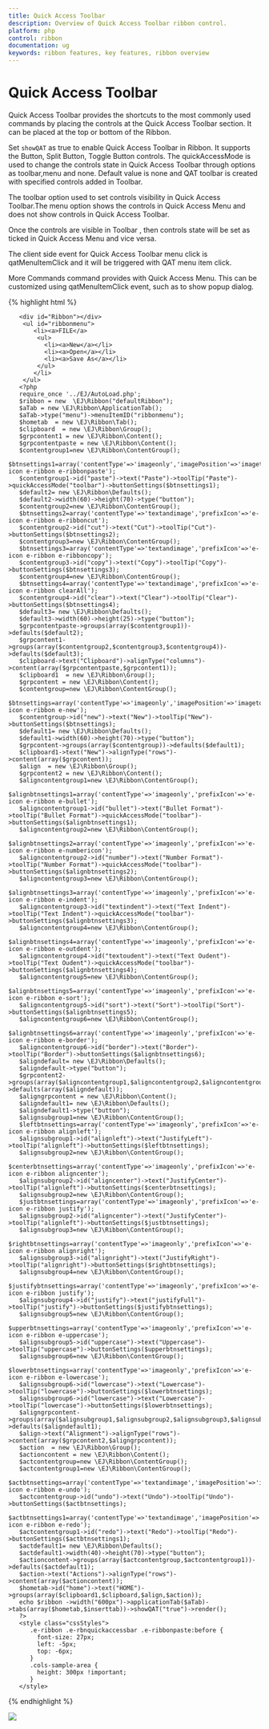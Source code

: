 ```yaml
---
title: Quick Access Toolbar
description: Overview of Quick Access Toolbar ribbon control.
platform: php
control: ribbon
documentation: ug
keywords: ribbon features, key features, ribbon overview 
---
```


# Quick Access Toolbar

Quick Access Toolbar provides the shortcuts to the most commonly used commands by placing the controls at the Quick Access Toolbar section. It can be placed at the top or bottom of the Ribbon.

Set `showQAT` as true to enable Quick Access Toolbar in Ribbon. It supports the Button, Split Button, Toggle Button controls. The quickAccessMode is used to change the controls state in Quick Access Toolbar through options as toolbar,menu and none. Default value is none and QAT toolbar is created with specified controls added in Toolbar.

The toolbar option used to set controls visibility in Quick Access Toolbar.The menu option shows the controls in Quick Access Menu and does not show controls in Quick Access Toolbar.

Once the controls are visible in Toolbar , then controls state will be set as ticked in Quick Access Menu and vice versa.

The client side event for Quick Access Toolbar menu click is qatMenuItemClick and it will be triggered with QAT menu item click.

More Commands command provides with Quick Access Menu. This can be customized using qatMenuItemClick event, such as to show popup dialog.

{% highlight html %}

       <div id="Ribbon"></div>    
        <ul id="ribbonmenu">
           <li><a>FILE</a>
            <ul>
              <li><a>New</a></li>
              <li><a>Open</a></li>                
              <li><a>Save As</a></li>                
            </ul>
           </li>
        </ul>  
       <?php
       require_once '../EJ/AutoLoad.php';
       $ribbon = new  \EJ\Ribbon("defaultRibbon");
       $aTab = new \EJ\Ribbon\ApplicationTab();           
       $aTab->type("menu")->menuItemID("ribbonmenu");
       $hometab  = new \EJ\Ribbon\Tab();
       $clipboard  = new \EJ\Ribbon\Group();
       $grpcontent1 = new \EJ\Ribbon\Content();
       $grpcontentpaste = new \EJ\Ribbon\Content();
       $contentgroup1=new \EJ\Ribbon\ContentGroup();
       $btnsettings1=array('contentType'=>'imageonly','imagePosition'=>'imagetop','prefixIcon'=>'e-icon e-ribbon e-ribbonpaste');
       $contentgroup1->id("paste")->text("Paste")->toolTip("Paste")->quickAccessMode("toolbar")->buttonSettings($btnsettings1);    
       $default2= new \EJ\Ribbon\Defaults();
       $default2->width(60)->height(70)->type("button");
       $contentgroup2=new \EJ\Ribbon\ContentGroup();
       $btnsettings2=array('contentType'=>'textandimage','prefixIcon'=>'e-icon e-ribbon e-ribboncut');
       $contentgroup2->id("cut")->text("Cut")->toolTip("Cut")->buttonSettings($btnsettings2); 
       $contentgroup3=new \EJ\Ribbon\ContentGroup();
       $btnsettings3=array('contentType'=>'textandimage','prefixIcon'=>'e-icon e-ribbon e-ribboncopy');
       $contentgroup3->id("copy")->text("Copy")->toolTip("Copy")->buttonSettings($btnsettings3); 
       $contentgroup4=new \EJ\Ribbon\ContentGroup();
       $btnsettings4=array('contentType'=>'textandimage','prefixIcon'=>'e-icon e-ribbon clearAll');
       $contentgroup4->id("clear")->text("Clear")->toolTip("Clear")->buttonSettings($btnsettings4); 
       $default3= new \EJ\Ribbon\Defaults();
       $default3->width(60)->height(25)->type("button");  
       $grpcontentpaste->groups(array($contentgroup1))->defaults($default2);
       $grpcontent1->groups(array($contentgroup2,$contentgroup3,$contentgroup4))->defaults($default3);
       $clipboard->text("Clipboard")->alignType("columns")->content(array($grpcontentpaste,$grpcontent1));
       $clipboard1  = new \EJ\Ribbon\Group();
       $grpcontent = new \EJ\Ribbon\Content();
       $contentgroup=new \EJ\Ribbon\ContentGroup();
       $btnsettings=array('contentType'=>'imageonly','imagePosition'=>'imagetop','prefixIcon'=>'e-icon e-ribbon e-new');
       $contentgroup->id("new")->text("New")->toolTip("New")->buttonSettings($btnsettings);  
       $default1= new \EJ\Ribbon\Defaults();
       $default1->width(60)->height(70)->type("button");
       $grpcontent->groups(array($contentgroup))->defaults($default1);
       $clipboard1->text("New")->alignType("rows")->content(array($grpcontent));
       $align  = new \EJ\Ribbon\Group();
       $grpcontent2 = new \EJ\Ribbon\Content();
       $aligncontentgroup1=new \EJ\Ribbon\ContentGroup();
       $alignbtnsettings1=array('contentType'=>'imageonly','prefixIcon'=>'e-icon e-ribbon e-bullet');
       $aligncontentgroup1->id("bullet")->text("Bullet Format")->toolTip("Bullet Format")->quickAccessMode("toolbar")->buttonSettings($alignbtnsettings1);
       $aligncontentgroup2=new \EJ\Ribbon\ContentGroup();
       $alignbtnsettings2=array('contentType'=>'imageonly','prefixIcon'=>'e-icon e-ribbon e-numbericon');
       $aligncontentgroup2->id("number")->text("Number Format")->toolTip("Number Format")->quickAccessMode("toolbar")->buttonSettings($alignbtnsettings2);
       $aligncontentgroup3=new \EJ\Ribbon\ContentGroup();
       $alignbtnsettings3=array('contentType'=>'imageonly','prefixIcon'=>'e-icon e-ribbon e-indent');
       $aligncontentgroup3->id("textindent")->text("Text Indent")->toolTip("Text Indent")->quickAccessMode("toolbar")->buttonSettings($alignbtnsettings3);
       $aligncontentgroup4=new \EJ\Ribbon\ContentGroup();
       $alignbtnsettings4=array('contentType'=>'imageonly','prefixIcon'=>'e-icon e-ribbon e-outdent');
       $aligncontentgroup4->id("textoudent")->text("Text Oudent")->toolTip("Text Oudent")->quickAccessMode("toolbar")->buttonSettings($alignbtnsettings4);
       $aligncontentgroup5=new \EJ\Ribbon\ContentGroup();
       $alignbtnsettings5=array('contentType'=>'imageonly','prefixIcon'=>'e-icon e-ribbon e-sort');
       $aligncontentgroup5->id("sort")->text("Sort")->toolTip("Sort")->buttonSettings($alignbtnsettings5);
       $aligncontentgroup6=new \EJ\Ribbon\ContentGroup();
       $alignbtnsettings6=array('contentType'=>'imageonly','prefixIcon'=>'e-icon e-ribbon e-border');
       $aligncontentgroup6->id("border")->text("Border")->toolTip("Border")->buttonSettings($alignbtnsettings6);
       $aligndefault= new \EJ\Ribbon\Defaults();
       $aligndefault->type("button");
       $grpcontent2->groups(array($aligncontentgroup1,$aligncontentgroup2,$aligncontentgroup3,$aligncontentgroup4,$aligncontentgroup5,$aligncontentgroup6))->defaults(array($aligndefault));
       $aligngrpcontent = new \EJ\Ribbon\Content();
       $aligndefault1= new \EJ\Ribbon\Defaults();
       $aligndefault1->type("button");
       $alignsubgroup1=new \EJ\Ribbon\ContentGroup();
       $leftbtnsettings=array('contentType'=>'imageonly','prefixIcon'=>'e-icon e-ribbon alignleft');
       $alignsubgroup1->id("alignleft")->text("JustifyLeft")->toolTip("alignleft")->buttonSettings($leftbtnsettings);
       $alignsubgroup2=new \EJ\Ribbon\ContentGroup();
       $centerbtnsettings=array('contentType'=>'imageonly','prefixIcon'=>'e-icon e-ribbon aligncenter');
       $alignsubgroup2->id("aligncenter")->text("JustifyCenter")->toolTip("alignleft")->buttonSettings($centerbtnsettings);
       $alignsubgroup2=new \EJ\Ribbon\ContentGroup();
       $justbtnsettings=array('contentType'=>'imageonly','prefixIcon'=>'e-icon e-ribbon justify');
       $alignsubgroup2->id("aligncenter")->text("JustifyCenter")->toolTip("alignleft")->buttonSettings($justbtnsettings);
       $alignsubgroup3=new \EJ\Ribbon\ContentGroup();
       $rightbtnsettings=array('contentType'=>'imageonly','prefixIcon'=>'e-icon e-ribbon alignright');
       $alignsubgroup3->id("alignright")->text("JustifyRight")->toolTip("alignright")->buttonSettings($rightbtnsettings);
       $alignsubgroup4=new \EJ\Ribbon\ContentGroup();
       $justifybtnsettings=array('contentType'=>'imageonly','prefixIcon'=>'e-icon e-ribbon justify');
       $alignsubgroup4->id("justify")->text("justifyFull")->toolTip("justify")->buttonSettings($justifybtnsettings);
       $alignsubgroup5=new \EJ\Ribbon\ContentGroup();
       $upperbtnsettings=array('contentType'=>'imageonly','prefixIcon'=>'e-icon e-ribbon e-uppercase');
       $alignsubgroup5->id("uppercase")->text("Uppercase")->toolTip("uppercase")->buttonSettings($upperbtnsettings);
       $alignsubgroup6=new \EJ\Ribbon\ContentGroup();
       $lowerbtnsettings=array('contentType'=>'imageonly','prefixIcon'=>'e-icon e-ribbon e-lowercase');
       $alignsubgroup6->id("lowercase")->text("Lowercase")->toolTip("lowercase")->buttonSettings($lowerbtnsettings);
       $alignsubgroup6->id("lowercase")->text("Lowercase")->toolTip("lowercase")->buttonSettings($lowerbtnsettings);
       $aligngrpcontent->groups(array($alignsubgroup1,$alignsubgroup2,$alignsubgroup3,$alignsubgroup4,$alignsubgroup5,$alignsubgroup6))->defaults($aligndefault1);
       $align->text("Alignment")->alignType("rows")->content(array($grpcontent2,$aligngrpcontent));
       $action  = new \EJ\Ribbon\Group();
       $actioncontent = new \EJ\Ribbon\Content();
       $actcontentgroup=new \EJ\Ribbon\ContentGroup();
       $actcontentgroup1=new \EJ\Ribbon\ContentGroup();
       $actbtnsettings=array('contentType'=>'textandimage','imagePosition'=>'imagetop','prefixIcon'=>'e-icon e-ribbon e-undo');
       $actcontentgroup->id("undo")->text("Undo")->toolTip("Undo")->buttonSettings($actbtnsettings); 
       $actbtnsettings1=array('contentType'=>'textandimage','imagePosition'=>'imagetop','prefixIcon'=>'e-icon e-ribbon e-redo');
       $actcontentgroup1->id("redo")->text("Redo")->toolTip("Redo")->buttonSettings($actbtnsettings1); 
       $actdefault1= new \EJ\Ribbon\Defaults();
       $actdefault1->width(40)->height(70)->type("button");
       $actioncontent->groups(array($actcontentgroup,$actcontentgroup1))->defaults($actdefault1);
       $action->text("Actions")->alignType("rows")->content(array($actioncontent));
       $hometab->id("home")->text("HOME")->groups(array($clipboard1,$clipboard,$align,$action));
       echo $ribbon ->width("600px")->applicationTab($aTab)->tabs(array($hometab,$inserttab))->showQAT("true")->render();
       ?> 
       <style class="cssStyles">
          .e-ribbon .e-rbnquickaccessbar .e-ribbonpaste:before {
            font-size: 27px;
            left: -5px;
            top: -6px;
          }
          .cols-sample-area {
			height: 300px !important;
          } 
       </style>
 
{% endhighlight %}

![](Toolbar/toolbar_img1.png)
